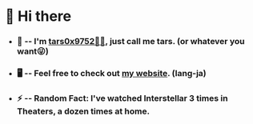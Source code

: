 # 👋 Hi there

- ### 🙂 -- I'm [tars0x9752👨‍🚀](https://tars0x9752.com/), just call me tars. (or whatever you want😜)
- ### 🖥 -- Feel free to check out [my website](https://tars0x9752.com/). (lang-ja)
- ### ⚡ -- Random Fact: I've watched Interstellar 3 times in Theaters, a dozen times at home.
